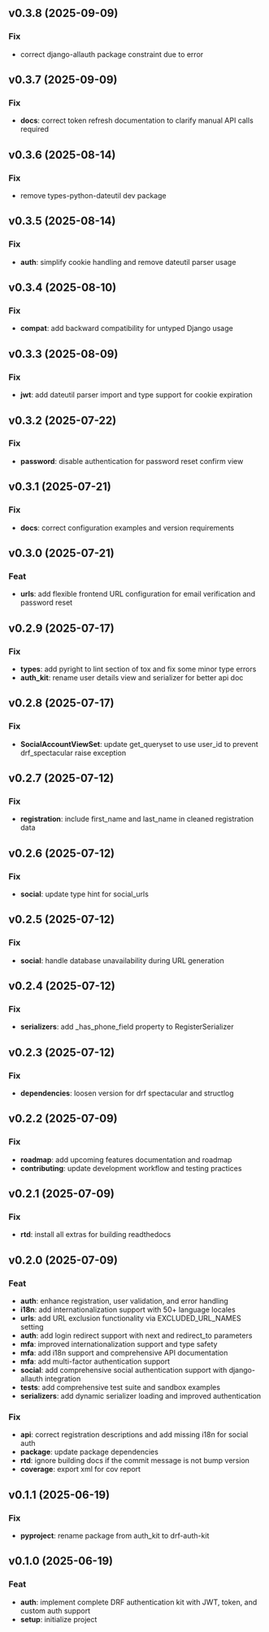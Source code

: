 ## v0.3.8 (2025-09-09)

### Fix

- correct django-allauth package constraint due to error

## v0.3.7 (2025-09-09)

### Fix

- **docs**: correct token refresh documentation to clarify manual API calls required

## v0.3.6 (2025-08-14)

### Fix

- remove types-python-dateutil dev package

## v0.3.5 (2025-08-14)

### Fix

- **auth**: simplify cookie handling and remove dateutil parser usage

## v0.3.4 (2025-08-10)

### Fix

- **compat**: add backward compatibility for untyped Django usage

## v0.3.3 (2025-08-09)

### Fix

- **jwt**: add dateutil parser import and type support for cookie expiration

## v0.3.2 (2025-07-22)

### Fix

- **password**: disable authentication for password reset confirm view

## v0.3.1 (2025-07-21)

### Fix

- **docs**: correct configuration examples and version requirements

## v0.3.0 (2025-07-21)

### Feat

- **urls**: add flexible frontend URL configuration for email verification and password reset

## v0.2.9 (2025-07-17)

### Fix

- **types**: add pyright to lint section of tox and fix some minor type errors
- **auth_kit**: rename user details view and serializer for better api doc

## v0.2.8 (2025-07-17)

### Fix

- **SocialAccountViewSet**: update get_queryset to use user_id to prevent drf_spectacular raise exception

## v0.2.7 (2025-07-12)

### Fix

- **registration**: include first_name and last_name in cleaned registration data

## v0.2.6 (2025-07-12)

### Fix

- **social**: update type hint for social_urls

## v0.2.5 (2025-07-12)

### Fix

- **social**: handle database unavailability during URL generation

## v0.2.4 (2025-07-12)

### Fix

- **serializers**: add _has_phone_field property to RegisterSerializer

## v0.2.3 (2025-07-12)

### Fix

- **dependencies**: loosen version for drf spectacular and structlog

## v0.2.2 (2025-07-09)

### Fix

- **roadmap**: add upcoming features documentation and roadmap
- **contributing**: update development workflow and testing practices

## v0.2.1 (2025-07-09)

### Fix

- **rtd**: install all extras for building readthedocs

## v0.2.0 (2025-07-09)

### Feat

- **auth**: enhance registration, user validation, and error handling
- **i18n**: add internationalization support with 50+ language locales
- **urls**: add URL exclusion functionality via EXCLUDED_URL_NAMES setting
- **auth**: add login redirect support with next and redirect_to parameters
- **mfa**: improved internationalization support and type safety
- **mfa**: add i18n support and comprehensive API documentation
- **mfa**: add multi-factor authentication support
- **social**: add comprehensive social authentication support with django-allauth integration
- **tests**: add comprehensive test suite and sandbox examples
- **serializers**: add dynamic serializer loading and improved authentication

### Fix

- **api**: correct registration descriptions and add missing i18n for social auth
- **package**: update package dependencies
- **rtd**: ignore building docs if the commit message is not bump version
- **coverage**: export xml for cov report

## v0.1.1 (2025-06-19)

### Fix

- **pyproject**: rename package from auth_kit to drf-auth-kit

## v0.1.0 (2025-06-19)

### Feat

- **auth**: implement complete DRF authentication kit with JWT, token, and custom auth support
- **setup**: initialize project
